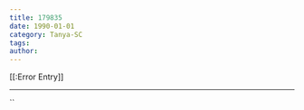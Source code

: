 ```yaml
---
title: 179835
date: 1990-01-01
category: Tanya-SC
tags: 
author: 
---
```


[[:Error Entry]]

---



``

